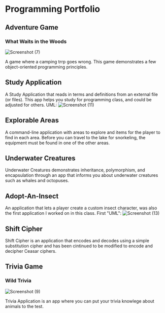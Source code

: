 # Programming Portfolio 

## Adventure Game
### What Waits in the Woods
![Screenshot (7)](https://user-images.githubusercontent.com/74846368/99931127-0cf8db00-2d19-11eb-9d18-d45c0c954c22.png)

A game where a camping trrp goes wrong. This game demonstrates a few object-oriented programming principles.

## Study Application
A Study Application that reads in terms and definitions from an external file (or files). This app helps you study for programming class, and could be adjusted for others.
UML:
![Screenshot (11)](https://user-images.githubusercontent.com/74846368/99931779-7e398d80-2d1b-11eb-8714-0330a1598ef5.png)

## Explorable Areas
A command-line application with areas to explore and items for the player to find in each area. Before you can travel to the lake for snorkeling, the equipment must be found in one of the other areas. 

## Underwater Creatures
Underwater Creatures demonstrates inheritance, polymorphism, and encapsulation through an app that informs you about underwater creatures such as whales and octopuses. 

## Adopt-An-Insect
An application that lets a player create a custom insect character, was also the first application I worked on in this class.
First "UML":
![Screenshot (13)](https://user-images.githubusercontent.com/74846368/99931992-4252f800-2d1c-11eb-9d5c-24648ceeae58.png)


## Shift Cipher
Shift Cipher is an application that encodes and decodes using a simple substitution cipher and has been cintinued to be modified to encode and decipher Ceasar ciphers. 

## Trivia Game
### Wild Trivia 
![Screenshot (9)](https://user-images.githubusercontent.com/74846368/99931410-07e85b80-2d1a-11eb-8362-280a3ee167e6.png)

Trivia Application is an app where you can put your trivia knowlege about animals to the test.



